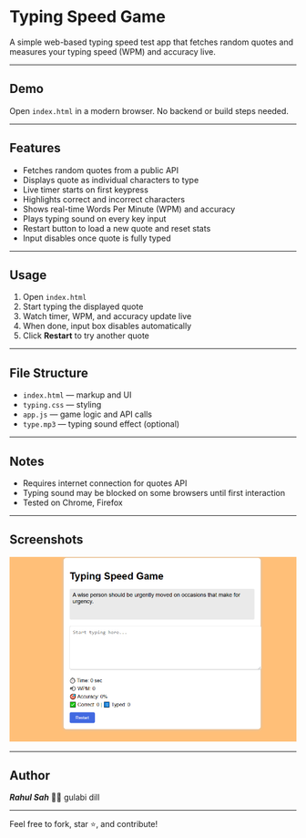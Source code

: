 # Typing Speed Game

A simple web-based typing speed test app that fetches random quotes and measures your typing speed (WPM) and accuracy live.

---

## Demo

Open `index.html` in a modern browser. No backend or build steps needed.

---

## Features

- Fetches random quotes from a public API
- Displays quote as individual characters to type
- Live timer starts on first keypress
- Highlights correct and incorrect characters
- Shows real-time Words Per Minute (WPM) and accuracy
- Plays typing sound on every key input
- Restart button to load a new quote and reset stats
- Input disables once quote is fully typed

---

## Usage

1. Open `index.html`
2. Start typing the displayed quote
3. Watch timer, WPM, and accuracy update live
4. When done, input box disables automatically
5. Click **Restart** to try another quote

---

## File Structure

- `index.html` — markup and UI
- `typing.css` — styling
- `app.js` — game logic and API calls
- `type.mp3` — typing sound effect (optional)

---

## Notes

- Requires internet connection for quotes API
- Typing sound may be blocked on some browsers until first interaction
- Tested on Chrome, Firefox

---

## Screenshots

![Typing Speed Game Screenshot](./img/demo.png)

---

## Author

**_Rahul Sah_** 💖💕 gulabi dill

---

Feel free to fork, star ⭐, and contribute!
